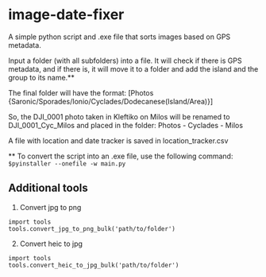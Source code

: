 # image-date-fixer
 A simple python script and .exe file that sorts images based on GPS metadata.

Input a folder (with all subfolders) into a file. It will check if there is GPS metadata, and if there is, it will move it to a folder and add the island and the group to its name.**

The final folder will have the format:
\[Photos {Saronic/Sporades/Ionio/Cyclades/Dodecanese(Island/Area)}\]

So, the DJI_0001 photo taken in Kleftiko on Milos will be renamed to DJI_0001_Cyc_Milos and placed in the folder:
Photos - Cyclades - Milos

A file with location and date tracker is saved in location_tracker.csv


** To convert the script into an .exe file, use the following command:
```$pyinstaller --onefile -w main.py```


## Additional tools 

1. Convert jpg to png  
```
import tools
tools.convert_jpg_to_png_bulk('path/to/folder')
```

2. Convert heic to jpg  
```
import tools
tools.convert_heic_to_jpg_bulk('path/to/folder')
```
